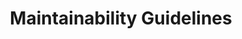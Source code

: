 ---
title: Maintainability Guidelines
permalink: /maintainability-guidelines/
classes: wide
search: true
sidebar:
  nav: "sidebar"
category-id: AV15
layout: rule-category
---